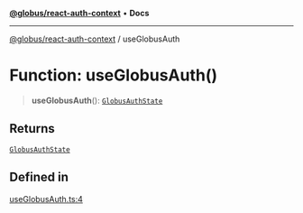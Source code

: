 [**@globus/react-auth-context**](../README.md) • **Docs**

***

[@globus/react-auth-context](../README.md) / useGlobusAuth

# Function: useGlobusAuth()

> **useGlobusAuth**(): [`GlobusAuthState`](../type-aliases/GlobusAuthState.md)

## Returns

[`GlobusAuthState`](../type-aliases/GlobusAuthState.md)

## Defined in

[useGlobusAuth.ts:4](https://github.com/globus/react-auth-context/blob/fe49cc23317de343af9eb96c1e670f94f734d3ff/src/useGlobusAuth.ts#L4)
